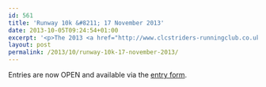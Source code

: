 ```yaml
---
id: 561
title: 'Runway 10k &#8211; 17 November 2013'
date: 2013-10-05T09:24:54+01:00
excerpt: '<p>The 2013 <a href="http://www.clcstriders-runningclub.co.uk/index.php?option=com_content&amp;view=article&amp;id=346&amp;Itemid=91" target="_blank" rel="nofollow">Runway 10k </a>will take place on Sunday 17 November at Staverton Airport.</p>'
layout: post
permalink: /2013/10/runway-10k-17-november-2013/
---
```

Entries are now OPEN and available via the <a href="http://www.clcstriders-runningclub.co.uk/images/documents/runway10k2013entryform.pdf" target="_blank" rel="nofollow">entry form</a>.